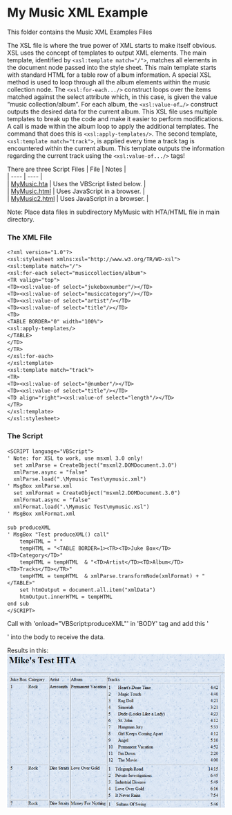 # My Music XML Example

This folder contains the Music XML Examples Files

The XSL file is where the true power of XML starts to make itself obvious. XSL uses the concept of templates to output XML elements. The main template, identified by `<xsl:template match="/">`, matches all elements in the document node passed into the style sheet. This main template starts with standard HTML for a table row of album information. A special XSL method is used to loop through all the album elements within the music collection node. The `<xsl:for-each.../>` construct loops over the items matched against the select attribute which, in this case, is given the value “music collection/album”. For each album, the `<xsl:value-of…/>` construct outputs the desired data for the current album. This XSL file uses multiple templates to break up the code and make it easier to perform modifications.
A call is made within the album loop to apply the additional templates. The command that does this is `<xsl:apply-templates/>`. The second template, `<xsl:template match="track">`, is applied every time a track tag is encountered within the current album. This template outputs the information regarding the current track using the `<xsl:value-of.../>` tags!  

There are three Script Files
| File | Notes |  
| ---- | ---- |  
| [MyMusic.hta](https://github.com/MikeMyers59/MikeMyers59/blob/main/XML/Music/MyMusic.hta) | Uses the VBScript listed below. |  
| [MyMusic.html](https://github.com/MikeMyers59/MikeMyers59/blob/main/XML/Music/MyMusic.html) | Uses JavaScript in a browser. |  
| [MyMusic2.html](https://github.com/MikeMyers59/MikeMyers59/blob/main/XML/Music/MyMusic2.html) | Uses JavaScript in a browser. |  

Note: Place data files in subdirectory MyMusic with HTA/HTML file in main directory.

### The XML File
```xmxl
<?xml version="1.0"?>
<xsl:stylesheet xmlns:xsl="http://www.w3.org/TR/WD-xsl">
<xsl:template match="/">
<xsl:for-each select="musiccollection/album">
<TR valign="top">
<TD><xsl:value-of select="jukeboxnumber"/></TD>
<TD><xsl:value-of select="musiccategory"/></TD>
<TD><xsl:value-of select="artist"/></TD>
<TD><xsl:value-of select="title"/></TD>
<TD>
<TABLE BORDER="0" width="100%">
<xsl:apply-templates/>
</TABLE>
</TD>
</TR>
</xsl:for-each>
</xsl:template>
<xsl:template match="track">
<TR>
<TD><xsl:value-of select="@number"/></TD>
<TD><xsl:value-of select="title"/></TD>
<TD align="right"><xsl:value-of select="length"/></TD>
</TR>
</xsl:template>
</xsl:stylesheet>
```

### The Script
```vbscript
<SCRIPT language="VBScript">
' Note: for XSL to work, use msxml 3.0 only!
  set xmlParse = CreateObject("msxml2.DOMDocument.3.0")
  xmlParse.async = "false"
  xmlParse.load(".\Mymusic Test\mymusic.xml")
' MsgBox xmlParse.xml
  set xmlFormat = CreateObject("msxml2.DOMDocument.3.0")
  xmlFormat.async = "false"
  xmlFormat.load(".\Mymusic Test\mymusic.xsl")
' MsgBox xmlFormat.xml

sub produceXML
' MsgBox "Test produceXML() call"
    tempHTML = " "
    tempHTML = "<TABLE BORDER=1><TR><TD>Juke Box</TD><TD>Category</TD>"
    tempHTML = tempHTML  & "<TD>Artist</TD><TD>Album</TD><TD>Tracks</TD></TR>"
    tempHTML = tempHTML  & xmlParse.transformNode(xmlFormat) + "</TABLE>"
    set htmOutput = document.all.item("xmlData")
    htmOutput.innerHTML = tempHTML
end sub
</SCRIPT>
```
Call with 'onload="VBScript:produceXML"' in 'BODY' tag and add this '<DIV id="xmlData"></DIV>' into the body to receive the data.  

Results in this:  
![MyMusic Display in Document](https://github.com/MikeMyers59/MikeMyers59/blob/main/XML/Music/MyMusic%20Document%20Display.png)

